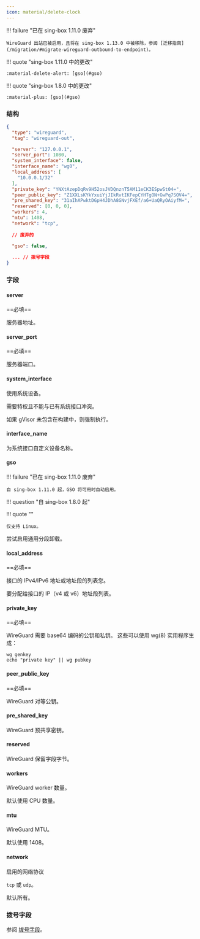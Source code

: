 ```yaml
---
icon: material/delete-clock
---
```


!!! failure "已在 sing-box 1.11.0 废弃"

    WireGuard 出站已被启用，且将在 sing-box 1.13.0 中被移除，参阅 [迁移指南](/migration/#migrate-wireguard-outbound-to-endpoint)。

!!! quote "sing-box 1.11.0 中的更改"

    :material-delete-alert: [gso](#gso)

!!! quote "sing-box 1.8.0 中的更改"

    :material-plus: [gso](#gso)  

### 结构

```json
{
  "type": "wireguard",
  "tag": "wireguard-out",

  "server": "127.0.0.1",
  "server_port": 1080,
  "system_interface": false,
  "interface_name": "wg0",
  "local_address": [
    "10.0.0.1/32"
  ],
  "private_key": "YNXtAzepDqRv9H52osJVDQnznT5AM11eCK3ESpwSt04=",
  "peer_public_key": "Z1XXLsKYkYxuiYjJIkRvtIKFepCYHTgON+GwPq7SOV4=",
  "pre_shared_key": "31aIhAPwktDGpH4JDhA8GNvjFXEf/a6+UaQRyOAiyfM=",
  "reserved": [0, 0, 0],
  "workers": 4,
  "mtu": 1408,
  "network": "tcp",
  
  // 废弃的
  
  "gso": false,

  ... // 拨号字段
}
```

### 字段

#### server

==必填==

服务器地址。

#### server_port

==必填==

服务器端口。

#### system_interface

使用系统设备。

需要特权且不能与已有系统接口冲突。

如果 gVisor 未包含在构建中，则强制执行。

#### interface_name

为系统接口自定义设备名称。

#### gso

!!! failure "已在 sing-box 1.11.0 废弃"

    自 sing-box 1.11.0 起，GSO 将可用时自动启用。

!!! question "自 sing-box 1.8.0 起"

!!! quote ""

    仅支持 Linux。

尝试启用通用分段卸载。

#### local_address

==必填==

接口的 IPv4/IPv6 地址或地址段的列表您。

要分配给接口的 IP（v4 或 v6）地址段列表。

#### private_key

==必填==

WireGuard 需要 base64 编码的公钥和私钥。 这些可以使用 wg(8) 实用程序生成：

```shell
wg genkey
echo "private key" || wg pubkey
```

#### peer_public_key

==必填==

WireGuard 对等公钥。

#### pre_shared_key

WireGuard 预共享密钥。

#### reserved

WireGuard 保留字段字节。

#### workers

WireGuard worker 数量。

默认使用 CPU 数量。

#### mtu

WireGuard MTU。

默认使用 1408。

#### network

启用的网络协议

`tcp` 或 `udp`。

默认所有。

### 拨号字段

参阅 [拨号字段](/zh/configuration/shared/dial/)。
